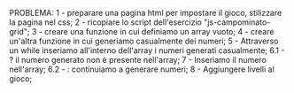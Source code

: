PROBLEMA:
1 - preparare una pagina html per impostare il gioco, stilizzare la pagina nel css;
2 - ricopiare lo script dell'esercizio "js-campominato-grid";
3 - creare una funzione in cui definiamo un array vuoto;
4 - creare un'altra funzione in cui generiamo casualmente dei numeri;
5 - Attraverso un while inseriamo all'interno dell'array i numeri generati casualmente;
6.1 - ? il numero generato non è presente nell'array;
    7 - Inseriamo il numero nell'array;
6.2 - : continuiamo a generare numeri;
8 - Aggiungere livelli al gioco;
